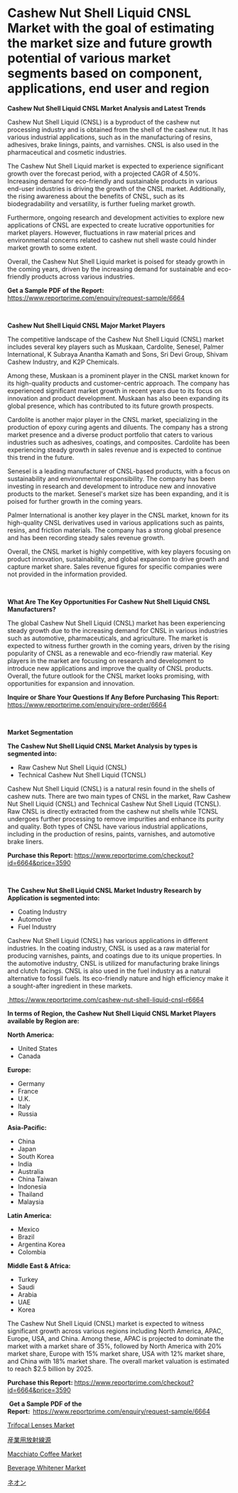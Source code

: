 <p><h1>Cashew Nut Shell Liquid CNSL Market with the goal of estimating the market size and future growth potential of various market segments based on component, applications, end user and region</h1></p><p><strong>Cashew Nut Shell Liquid CNSL Market Analysis and Latest Trends</strong></p>
<p><p>Cashew Nut Shell Liquid (CNSL) is a byproduct of the cashew nut processing industry and is obtained from the shell of the cashew nut. It has various industrial applications, such as in the manufacturing of resins, adhesives, brake linings, paints, and varnishes. CNSL is also used in the pharmaceutical and cosmetic industries.</p><p>The Cashew Nut Shell Liquid market is expected to experience significant growth over the forecast period, with a projected CAGR of 4.50%. Increasing demand for eco-friendly and sustainable products in various end-user industries is driving the growth of the CNSL market. Additionally, the rising awareness about the benefits of CNSL, such as its biodegradability and versatility, is further fueling market growth.</p><p>Furthermore, ongoing research and development activities to explore new applications of CNSL are expected to create lucrative opportunities for market players. However, fluctuations in raw material prices and environmental concerns related to cashew nut shell waste could hinder market growth to some extent.</p><p>Overall, the Cashew Nut Shell Liquid market is poised for steady growth in the coming years, driven by the increasing demand for sustainable and eco-friendly products across various industries.</p></p>
<p><strong>Get a Sample PDF of the Report:&nbsp;</strong> <a href="https://www.reportprime.com/enquiry/request-sample/6664">https://www.reportprime.com/enquiry/request-sample/6664</a></p>
<p>&nbsp;</p>
<p><strong>Cashew Nut Shell Liquid CNSL Major Market Players</strong></p>
<p><p>The competitive landscape of the Cashew Nut Shell Liquid (CNSL) market includes several key players such as Muskaan, Cardolite, Senesel, Palmer International, K Subraya Anantha Kamath and Sons, Sri Devi Group, Shivam Cashew Industry, and K2P Chemicals. </p><p>Among these, Muskaan is a prominent player in the CNSL market known for its high-quality products and customer-centric approach. The company has experienced significant market growth in recent years due to its focus on innovation and product development. Muskaan has also been expanding its global presence, which has contributed to its future growth prospects.</p><p>Cardolite is another major player in the CNSL market, specializing in the production of epoxy curing agents and diluents. The company has a strong market presence and a diverse product portfolio that caters to various industries such as adhesives, coatings, and composites. Cardolite has been experiencing steady growth in sales revenue and is expected to continue this trend in the future.</p><p>Senesel is a leading manufacturer of CNSL-based products, with a focus on sustainability and environmental responsibility. The company has been investing in research and development to introduce new and innovative products to the market. Senesel's market size has been expanding, and it is poised for further growth in the coming years.</p><p>Palmer International is another key player in the CNSL market, known for its high-quality CNSL derivatives used in various applications such as paints, resins, and friction materials. The company has a strong global presence and has been recording steady sales revenue growth.</p><p>Overall, the CNSL market is highly competitive, with key players focusing on product innovation, sustainability, and global expansion to drive growth and capture market share. Sales revenue figures for specific companies were not provided in the information provided.</p></p>
<p>&nbsp;</p>
<p><strong>What Are The Key Opportunities For Cashew Nut Shell Liquid CNSL Manufacturers?</strong></p>
<p><p>The global Cashew Nut Shell Liquid (CNSL) market has been experiencing steady growth due to the increasing demand for CNSL in various industries such as automotive, pharmaceuticals, and agriculture. The market is expected to witness further growth in the coming years, driven by the rising popularity of CNSL as a renewable and eco-friendly raw material. Key players in the market are focusing on research and development to introduce new applications and improve the quality of CNSL products. Overall, the future outlook for the CNSL market looks promising, with opportunities for expansion and innovation.</p></p>
<p><strong>Inquire or Share Your Questions If Any Before Purchasing This Report:</strong> <a href="https://www.reportprime.com/enquiry/pre-order/6664">https://www.reportprime.com/enquiry/pre-order/6664</a></p>
<p>&nbsp;</p>
<p><strong>Market Segmentation</strong></p>
<p><strong>The Cashew Nut Shell Liquid CNSL Market Analysis by types is segmented into:</strong></p>
<p><ul><li>Raw Cashew Nut Shell Liquid (CNSL)</li><li>Technical Cashew Nut Shell Liquid (TCNSL)</li></ul></p>
<p><p>Cashew Nut Shell Liquid (CNSL) is a natural resin found in the shells of cashew nuts. There are two main types of CNSL in the market, Raw Cashew Nut Shell Liquid (CNSL) and Technical Cashew Nut Shell Liquid (TCNSL). Raw CNSL is directly extracted from the cashew nut shells while TCNSL undergoes further processing to remove impurities and enhance its purity and quality. Both types of CNSL have various industrial applications, including in the production of resins, paints, varnishes, and automotive brake liners.</p></p>
<p><strong>Purchase this Report:&nbsp;</strong><a href="https://www.reportprime.com/checkout?id=6664&price=3590">https://www.reportprime.com/checkout?id=6664&price=3590</a></p>
<p>&nbsp;</p>
<p><strong>The Cashew Nut Shell Liquid CNSL Market Industry Research by Application is segmented into:</strong></p>
<p><ul><li>Coating Industry</li><li>Automotive</li><li>Fuel Industry</li></ul></p>
<p><p>Cashew Nut Shell Liquid (CNSL) has various applications in different industries. In the coating industry, CNSL is used as a raw material for producing varnishes, paints, and coatings due to its unique properties. In the automotive industry, CNSL is utilized for manufacturing brake linings and clutch facings. CNSL is also used in the fuel industry as a natural alternative to fossil fuels. Its eco-friendly nature and high efficiency make it a sought-after ingredient in these markets.</p></p>
<p><a href="https://www.reportprime.com/cashew-nut-shell-liquid-cnsl-r6664">&nbsp;https://www.reportprime.com/cashew-nut-shell-liquid-cnsl-r6664</a></p>
<p><strong>In terms of Region, the Cashew Nut Shell Liquid CNSL Market Players available by Region are:</strong></p>
<p>
    <p> <strong> North America: </strong>
        <ul>
            <li>United States</li>
            <li>Canada</li>
        </ul>
        </p> 
    <p> <strong> Europe: </strong>
        <ul>
            <li>Germany</li>
            <li>France</li>
            <li>U.K.</li>
            <li>Italy</li>
            <li>Russia</li>
        </ul>
        </p> 
    <p> <strong> Asia-Pacific: </strong>
        <ul>
            <li>China</li>
            <li>Japan</li>
            <li>South Korea</li>
            <li>India</li>
            <li>Australia</li>
            <li>China Taiwan</li>
            <li>Indonesia</li>
            <li>Thailand</li>
            <li>Malaysia</li>
        </ul>
        </p> 
    <p> <strong> Latin America: </strong>
        <ul>
            <li>Mexico</li>
            <li>Brazil</li>
            <li>Argentina Korea</li>
            <li>Colombia</li>
        </ul>
        </p> 
    <p> <strong> Middle East & Africa: </strong>
        <ul>
            <li>Turkey</li>
            <li>Saudi</li>
            <li>Arabia</li>
            <li>UAE</li>
            <li>Korea</li>
        </ul>
    </p>
    </p>
<p><p>The Cashew Nut Shell Liquid (CNSL) market is expected to witness significant growth across various regions including North America, APAC, Europe, USA, and China. Among these, APAC is projected to dominate the market with a market share of 35%, followed by North America with 20% market share, Europe with 15% market share, USA with 12% market share, and China with 18% market share. The overall market valuation is estimated to reach $2.5 billion by 2025.</p></p>
<p><strong>Purchase this Report: </strong><a href="https://www.reportprime.com/checkout?id=6664&price=3590">https://www.reportprime.com/checkout?id=6664&price=3590</a></p>
<p>&nbsp;<strong>Get a Sample PDF of the Report:&nbsp;&nbsp;</strong><a href="https://www.reportprime.com/enquiry/request-sample/6664">https://www.reportprime.com/enquiry/request-sample/6664</a></p>
<p><strong></strong></p>
<p><p><a href="https://issuu.com/reportprime-2/docs/trifocal-lenses-market-size-2030.pptx">Trifocal Lenses Market</a></p><p><a href="https://github.com/klon646/Market-Research-Report-List-1/blob/main/368602575400.md">産業用放射線源</a></p><p><a href="https://github.com/angeliabkratze/Market-Research-Report-List-1/blob/main/macchiato-coffee-market.md">Macchiato Coffee Market</a></p><p><a href="https://github.com/EveKerluke2023/Market-Research-Report-List-1/blob/main/beverage-whitener-market.md">Beverage Whitener Market</a></p><p><a href="https://github.com/EstaSprer20231/Market-Research-Report-List-1/blob/main/830194675399.md">ネオン</a></p></p>